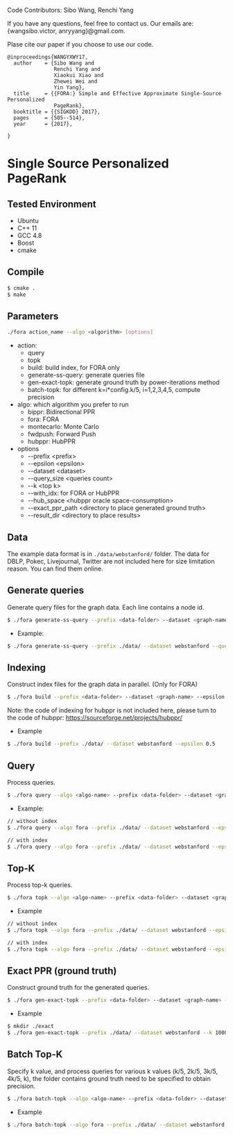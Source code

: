 Code Contributors: Sibo Wang, Renchi Yang

If you have any questions, feel free to contact us. Our emails are: {wangsibo.victor, anryyang}@gmail.com.

Plase cite our paper if you choose to use our code. 

```
@inproceedings{WANGYXWY17,
  author    = {Sibo Wang and
               Renchi Yang and
               Xiaokui Xiao and
               Zhewei Wei and
               Yin Yang},
  title     = {{FORA:} Simple and Effective Approximate Single-Source Personalized
               PageRank},
  booktitle = {{SIGKDD} 2017},
  pages     = {505--514},
  year      = {2017},

}
```

# Single Source Personalized PageRank

## Tested Environment
- Ubuntu
- C++ 11
- GCC 4.8
- Boost
- cmake

## Compile
```sh
$ cmake .
$ make
```

## Parameters
```sh
./fora action_name --algo <algorithm> [options]
```
- action:
    - query
    - topk
    - build: build index, for FORA only
    - generate-ss-query: generate queries file
    - gen-exact-topk: generate ground truth by power-iterations method
    - batch-topk: for different k=i*config.k/5, i=1,2,3,4,5, compute precision
- algo: which algorithm you prefer to run
    - bippr: Bidirectional PPR
    - fora: FORA
    - montecarlo: Monte Carlo
    - fwdpush: Forward Push
    - hubppr: HubPPR
- options
    - --prefix \<prefix\>
    - --epsilon \<epsilon\>
    - --dataset \<dataset\>
    - --query_size \<queries count\>
    - --k \<top k\>
    - --with_idx: for FORA or HubPPR
    - --hub_space \<hubppr oracle space-consumption\>
    - --exact_ppr_path \<directory to place generated ground truth\>
    - --result_dir \<directory to place results\>

## Data
The example data format is in `./data/webstanford/` folder. The data for DBLP, Pokec, Livejournal, Twitter are not included here for size limitation reason. You can find them online.

## Generate queries
Generate query files for the graph data. Each line contains a node id.

```sh
$ ./fora generate-ss-query --prefix <data-folder> --dataset <graph-name> --query_size <query count>
```

- Example:

```sh
$ ./fora generate-ss-query --prefix ./data/ --dataset webstanford --query_size 1000
```

## Indexing
Construct index files for the graph data in parallel. (Only for FORA)

```sh
$ ./fora build --prefix <data-folder> --dataset <graph-name> --epsilon <relative error>
```
Note: the code of indexing for hubppr is not included here, please turn to the code of hubppr: https://sourceforge.net/projects/hubppr/

- Example

```sh
$ ./fora build --prefix ./data/ --dataset webstanford --epsilon 0.5
```

## Query
Process queries.

```sh
$ ./fora query --algo <algo-name> --prefix <data-folder> --dataset <graph-name> --result_dir <output-folder> --epsilon <relative error> --query_size <query count>
```

- Example:

```sh
// without index
$ ./fora query --algo fora --prefix ./data/ --dataset webstanford --epsilon 0.5 --query_size 20

// with index
$ ./fora query --algo fora --prefix ./data/ --dataset webstanford --epsilon 0.5 --query_size 20 --with_idx
```

## Top-K
Process top-k queries.

```sh
$ ./fora topk --algo <algo-name> --prefix <data-folder> --dataset <graph-name> --result_dir <output-folder> --epsilon <relative error> --query_size <query count> --k <k>
```

- Example

```sh
// without index
$ ./fora topk --algo fora --prefix ./data/ --dataset webstanford --epsilon 0.5 --query_size 20 --k 500

// with index
$ ./fora topk --algo fora --prefix ./data/ --dataset webstanford --epsilon 0.5 --query_size 20 --k 500 --with_idx
```


## Exact PPR (ground truth)
Construct ground truth for the generated queries.

```sh
$ ./fora gen-exact-topk --prefix <data-folder> --dataset <graph-name> --k <k> --query_size <query count> --exact_ppr_path <folder to save exact ppr>
```

- Example

```sh
$ mkdir ./exact
$ ./fora gen-exact-topk --prefix ./data/ --dataset webstanford --k 1000 --query_size 100 --exact_ppr_path ./exact/
```


## Batch Top-K
Specify k value, and process queries for various k values (k/5, 2k/5, 3k/5, 4k/5, k), the folder contains ground truth need to be specified to obtain precision.

```sh
$ ./fora batch-topk --algo <algo-name> --prefix <data-folder> --dataset <graph-name> --result_dir <output-folder> --epsilon <relative error> --query_size <query count> --k <k> --exact_ppr_path <folder contains ground truth>
```

- Example

```sh
$ ./fora batch-topk --algo fora --prefix ./data/ --dataset webstanford --epsilon 0.5 --query_size 20 --k 500 --exact_ppr_path ./exact/
```

